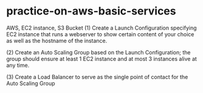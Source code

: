 # practice-on-aws-basic-services
AWS, EC2 instance, S3 Bucket
(1) Create a Launch Configuration specifying EC2 instance that runs a webserver to show certain content of your choice as well as the hostname of the instance.

(2) Create an Auto Scaling Group based on the Launch Configuration; the group should ensure at least 1 EC2 instance and at most 3 instances alive at any time.

(3) Create a Load Balancer to serve as the single point of contact for the Auto Scaling Group
